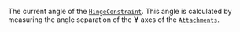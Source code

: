 The current angle of the [`HingeConstraint`](https://create.roblox.com/docs/reference/engine/classes/HingeConstraint). This angle is calculated
by measuring the angle separation of the **Y** axes of the
[`Attachments`](https://create.roblox.com/docs/reference/engine/classes/Attachment).